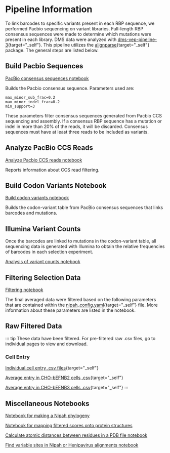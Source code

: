 # Pipeline Information

To link barcodes to specific variants present in each RBP sequence, we performed Pacbio sequencing on variant libraries. Full-length RBP consensus sequences were made to determine which mutations were present in each library. DMS data were analyzed with [dms-vep-pipeline-3](https://github.com/dms-vep/dms-vep-pipeline-3){target="_self"}. This pipeline utilizes the [alignparse](https://jbloomlab.github.io/alignparse/){target="_self"} package. The general steps are listed below. 

## Build Pacbio Sequences 

<a href="notebooks/build_pacbio_consensus.html" target="_self">PacBio consensus sequences notebook</a>

Builds the Pacbio consensus sequence. Parameters used are:
```
max_minor_sub_frac=0.2
max_minor_indel_frac=0.2
min_support=3
```

These parameters filter consensus sequences generated from Pacbio CCS sequencing and assembly. If a consensus RBP sequence has a mutation or indel in more than 20% of the reads, it will be discarded. Consensus sequences must have at least three reads to be included as variants.


## Analyze PacBio CCS Reads
<a href="notebooks/analyze_pacbio_ccs.html" target="_self">Analyze Pacbio CCS reads notebook</a>

Reports information about CCS read filtering.


## Build Codon Variants Notebook

<a href="notebooks/build_codon_variants.html" target="_self">Build codon variants notebook</a>

Builds the codon-variant table from PacBio consensus sequences that links barcodes and mutations. 


## Illumina Variant Counts
Once the barcodes are linked to mutations in the codon-variant table, all sequencing data is generated with Illumina to obtain the relative frequencies of barcodes in each selection experiment.  

<a href="notebooks/analyze_variant_counts.html" target="_self">Analysis of variant counts notebook</a>

## Filtering Selection Data

<a href="notebooks/filter_data.html" target="_self">Filtering notebook</a>

The final averaged data were filtered based on the following parameters that are contained within the [nipah_config.yaml](https://github.com/dms-vep/Nipah_Malaysia_RBP_DMS/blob/master/nipah_config.yaml){target="_self"} file. More information about these parameters are listed in the notebook.

## Raw Filtered Data
::: tip These data have been filtered. For pre-filtered raw .csv files, go to individual pages to view and download.
### Cell Entry
[Individual cell entry .csv files](https://github.com/dms-vep/Nipah_Malaysia_RBP_DMS/tree/master/results/func_effects/by_selection){target="_self"}

[Average entry in CHO-bEFNB2 cells .csv](https://github.com/dms-vep/Nipah_Malaysia_RBP_DMS/blob/master/results/func_effects/averages/CHO_bEFNB2_func_effects.csv){target="_self"}

[Average entry in CHO-bEFNB3 cells .csv](https://github.com/dms-vep/Nipah_Malaysia_RBP_DMS/blob/master/results/func_effects/averages/CHO_bEFNB3_func_effects.csv){target="_self"}
:::


## Miscellaneous Notebooks

<a href="notebooks/make_nipah_phylogeny_baltic.html" target="_self">Notebook for making a Nipah phylogeny</a>

<a href="notebooks/mapping_site_level.html" target="_self">Notebook for mapping filtered scores onto protein structures</a>

<a href="notebooks/receptor_distance.html" target="_self">Calculate atomic distances between residues in a PDB file notebook</a>

<a href="notebooks/henipavirus_conservation.html" target="_self">Find variable sites in Nipah or Henipavirus alignments notebook</a>